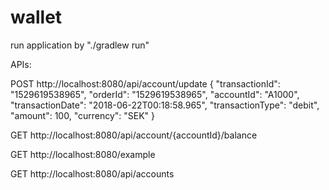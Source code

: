 # wallet

run application by "./gradlew run"

APIs:

POST http://localhost:8080/api/account/update 
{
    "transactionId": "1529619538965",
    "orderId": "1529619538965",
    "accountId": "A1000",
    "transactionDate": "2018-06-22T00:18:58.965",
    "transactionType": "debit",
    "amount": 100,
    "currency": "SEK"
}

GET http://localhost:8080/api/account/{accountId}/balance

GET http://localhost:8080/example

GET http://localhost:8080/api/accounts
